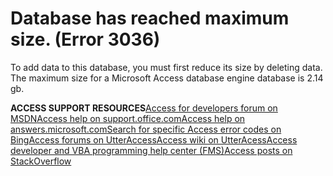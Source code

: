 
# Database has reached maximum size. (Error 3036)

To add data to this database, you must first reduce its size by deleting data. The maximum size for a Microsoft Access database engine database is 2.14 gb.

 **ACCESS SUPPORT RESOURCES**[Access for developers forum on MSDN](https://social.msdn.microsoft.com/Forums/office/en-US/home?forum=accessdev)[Access help on support.office.com](https://support.office.com/search/results?query=Access)[Access help on answers.microsoft.com](http://answers.microsoft.com/en-us/office/forum/access?page=1&amp;tab=question&amp;status=all&amp;auth=1)[Search for specific Access error codes on Bing](http://www.bing.com/)[Access forums on UtterAccess](http://www.utteraccess.com/forum/index.php?act=idx)[Access wiki on UtterAcess](http://www.utteraccess.com/forum/index.php?act=idx)[Access developer and VBA programming help center (FMS)](http://www.fmsinc.com/MicrosoftAccess/developer/)[Access posts on StackOverflow](http://stackoverflow.com/questions/tagged/ms-access)
